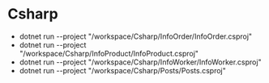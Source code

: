 # Csharp

- dotnet run --project "/workspace/Csharp/InfoOrder/InfoOrder.csproj"
- dotnet run --project "/workspace/Csharp/InfoProduct/InfoProduct.csproj"
- dotnet run --project "/workspace/Csharp/InfoWorker/InfoWorker.csproj"
- dotnet run --project "/workspace/Csharp/Posts/Posts.csproj"

